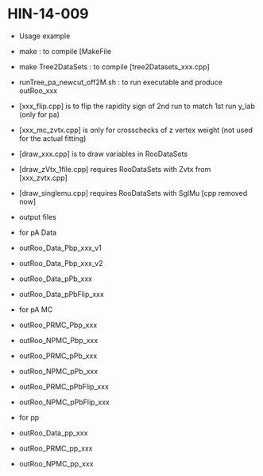 # HIN-14-009
- Usage example
 - make : to compile [MakeFile
 - make Tree2DataSets : to compile [tree2Datasets_xxx.cpp]
 - runTree_pa_newcut_off2M.sh : to run executable and produce outRoo_xxx

- [xxx_flip.cpp] is to flip the rapidity sign of 2nd run to match 1st run y_lab (only for pa)
- [xxx_mc_zvtx.cpp] is only for crosschecks of z vertex weight (not used for the actual fitting)
- [draw_xxx.cpp] is to draw variables in RooDataSets
 - [draw_zVtx_1file.cpp] requires RooDataSets with Zvtx from [xxx_zvtx.cpp]
 - [draw_singlemu.cpp] requires RooDataSets with SglMu [cpp removed now]

- output files
 - for pA Data 
  - outRoo_Data_Pbp_xxx_v1
  - outRoo_Data_Pbp_xxx_v2
  - outRoo_Data_pPb_xxx 
  - outRoo_Data_pPbFlip_xxx
 - for pA MC   
  - outRoo_PRMC_Pbp_xxx
  - outRoo_NPMC_Pbp_xxx
  - outRoo_PRMC_pPb_xxx
  - outRoo_NPMC_pPb_xxx 
  - outRoo_PRMC_pPbFlip_xxx
  - outRoo_NPMC_pPbFlip_xxx 
 - for pp
  - outRoo_Data_pp_xxx 
  - outRoo_PRMC_pp_xxx
  - outRoo_NPMC_pp_xxx

